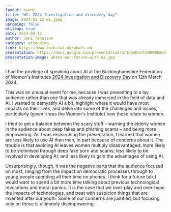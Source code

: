 ```yaml
---
layout: event
title: "WI: 2024 Investigation and discovery day"
image: 2024-03-12-wi.jpeg
upcoming: false
writeup: true
date: 2024-03-12
author: Jeni Tennison
category: attending
link: https://www.bucksfwi.uk/whats-on
presentation: https://docs.google.com/presentation/d/1oGnUv1foh8KMW5GdQUgRZLCJAjnyxyCtZm8xvk0EUaQ/edit
presentation-image: whats-our-future-with-ai.jpg
---
```


I had the privilege of speaking about AI at the Buckinghamshire Federation of Women's Institutes [2024 Invesigation and Discovery Day](https://www.bucksfwi.uk/whats-on) on 12th March 2024.

<!--more-->

This was an unusual event for me, because I was presenting to a lay audience rather than one that was already immersed in the field of data and AI. I wanted to demystify AI a bit, highlight where it would have most impacts on their lives, and delve into some of the challenges and issues, particularly (given it was the Women's Institute) how these relate to women.

I tried to get a balance between the scary stuff – warning the elderly women in the audience about deep fakes and phishing scams – and being more empowering. As I was researching the presentation, I learned that women are less likely to use AI than men, in part because of concerns about it. The trouble is that avoiding AI leaves women multiply disadvantaged: more likely to be victimised through deep fake porn and scams; less likely to be involved in developing AI; and less likely to gain the advantages of using AI.

Unsurprisingly, though, it was the negative parts that the audience focused on most, ranging from the impact on democratic processes through to young people spending all their time on phones. I think for a future talk I would want to spend a bit more time talking about previous technological revolutions and moral panics. It is the case that we over-play and over-hype the impacts of technologies, and treat with suspicion things that are invented after our youth. Some of our concerns are justified, but focusing only on those is ultimately disempowering.
